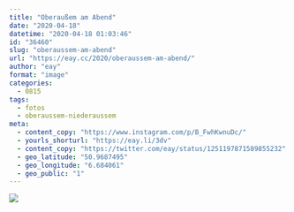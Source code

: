 ```yaml
---
title: "Oberaußem am Abend"
date: "2020-04-18"
datetime: "2020-04-18 01:03:46"
id: "36460"
slug: "oberaussem-am-abend"
url: "https://eay.cc/2020/oberaussem-am-abend/"
author: "eay"
format: "image"
categories:
  - 0815
tags:
  - fotos
  - oberaussem-niederaussem
meta:
  - content_copy: "https://www.instagram.com/p/B_FwhKwnuDc/"
  - yourls_shorturl: "https://eay.li/3dv"
  - content_copy: "https://twitter.com/eay/status/1251197871589855232"
  - geo_latitude: "50.9687495"
  - geo_longitude: "6.684061"
  - geo_public: "1"
---
```


![](https://eay.cc/uploads/2020/oberaussem-am-abend.jpeg)
